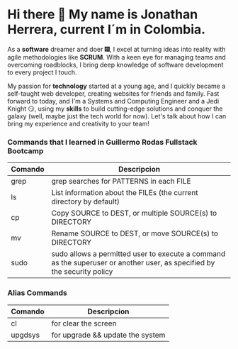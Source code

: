 # Hi there 👋 My name is Jonathan Herrera, current I´m in Colombia. 

As a **software** dreamer and doer 🎆, I excel at turning ideas into reality with agile methodologies like **SCRUM**. With a keen eye for managing teams and overcoming roadblocks, I bring deep knowledge of software development to every project I touch. 

My passion for **technology** started at a young age, and I quickly became a self-taught web developer, creating websites for friends and family. Fast forward to today, and I'm a Systems and Computing Engineer and a Jedi Knight 😏, using my **skills** to build cutting-edge solutions and conquer the galaxy (well, maybe just the tech world for now). Let's talk about how I can bring my experience and creativity to your team!


### Commands that I learned in **Guillermo Rodas Fullstack Bootcamp**

| **Comando** | **Descripcion** |
| ------- | ----------- |
| grep | grep  searches  for  PATTERNS  in  each  FILE |
| ls | List information about the FILEs (the current directory by default) |
| cp | Copy SOURCE to DEST, or multiple SOURCE(s) to DIRECTORY |
| mv | Rename SOURCE to DEST, or move SOURCE(s) to DIRECTORY |
| sudo | sudo allows a permitted user to execute a command as the superuser or another user, as specified by the security policy |

### Alias Commands

| **Comando** | **Descripcion** |
| ------- | ----------- |
| cl | for clear the screen |
| upgdsys | for upgrade && update the system |